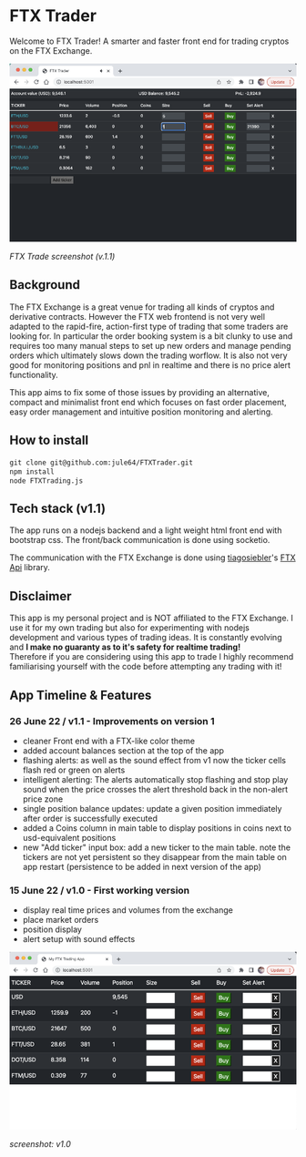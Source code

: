 # FTX Trader

Welcome to FTX Trader! A smarter and faster front end for trading cryptos on the FTX Exchange.  

![v1.1.png](misc/v1.1.png)

_FTX Trade screenshot (v.1.1)_


## Background

The FTX Exchange is a great venue for trading all kinds of cryptos and derivative contracts.  However the FTX web frontend is not
very well adapted to the rapid-fire, action-first type of trading that some traders are looking for.  In particular 
the order booking system is a bit clunky to use and requires too many manual steps to set up new orders and manage pending orders which ultimately
slows down the trading worflow. It is also not very good for monitoring positions and pnl in realtime and there is no price alert functionality. 

This app aims to fix some of those issues by providing an alternative, compact and minimalist front end which focuses on fast order placement,
easy order management and intuitive position monitoring and alerting.


## How to install
```
git clone git@github.com:jule64/FTXTrader.git
npm install
node FTXTrading.js
```

## Tech stack (v1.1)
The app runs on a nodejs backend and a light weight html front end with bootstrap css.  The front/back communication is done using socketio.

The communication with the FTX Exchange is done using [tiagosiebler](https://github.com/tiagosiebler)'s [FTX Api](https://github.com/tiagosiebler/ftx-api) library.


## Disclaimer
This app is my personal project and is NOT affiliated to the FTX Exchange.  I use it for my own trading but also for 
experimenting with nodejs development and various types of trading ideas. It is constantly evolving and **I make no guaranty as to it's safety for realtime trading!**  
Therefore if you are considering using this app to trade I highly recommend familiarising yourself with the code before 
attempting any trading with it!



## App Timeline & Features

### 26 June 22 / v1.1 - Improvements on version 1  
- cleaner Front end with a FTX-like color theme
- added account balances section at the top of the app
- flashing alerts: as well as the sound effect from v1 now the ticker cells flash red or green on alerts  
- intelligent alerting: The alerts automatically stop flashing and stop play sound when the price crosses the alert threshold
back in the non-alert price zone
- single position balance updates: update a given position immediately after order is successfully executed
- added a Coins column in main table to display positions in coins next to usd-equivalent positions
- new "Add ticker" input box: add a new ticker to the main table.  note the tickers are not yet persistent so they disappear
from the main table on app restart (persistence to be added in next version of the app)



### 15 June 22 / v1.0 - First working version  
- display real time prices and volumes from the exchange
- place market orders
- position display
- alert setup with sound effects


![v1.png](misc/v1.png)

_screenshot: v1.0_



